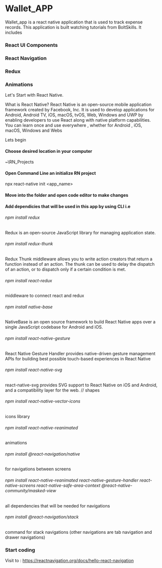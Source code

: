 # Wallet_APP
Wallet_app is a react native application that is used to track expense records. This application is built watching tutorials from BoltSkills.
It includes 
### React UI Components
### React Navigation
### Redux
### Animations

Let's Start with React Native.

What is React Native?
React Native is an open-source mobile application framework created by Facebook, Inc. It is used to develop applications for Android, Android TV, iOS, macOS, tvOS, Web, Windows and UWP by enabling developers to use React along with native platform capabilities.
You can learn once and use everywhere , whether for Android , iOS, macOS, Windows and Webs

Lets begin
#### Choose desired location in your computer
~\RN_Projects
#### Open Command Line an initialize RN project

npx react-native init <app_name>

#### Move into the folder and open code editor to make changes
#### Add dependicies that will be used in this app by using CLI i.e

###### npm install redux
Redux is an open-source JavaScript library for managing application state.
###### npm install redux-thunk
Redux Thunk middleware allows you to write action creators that return a function instead of an action. The thunk can be used to delay the dispatch of an action, or to dispatch only if a certain condition is met.
###### npm install react-redux
middleware to connect react and redux
###### npm install native-base
NativeBase is an open source framework to build React Native apps over a single JavaScript codebase for Android and iOS.
###### npm install react-native-gesture
React Native Gesture Handler provides native-driven gesture management APIs for building best possible touch-based experiences in React Native
###### npm install react-native-svg
react-native-svg provides SVG support to React Native on iOS and Android, and a compatibility layer for the web. // shapes
###### npm install react-native-vector-icons
icons library
###### npm install react-native-reanimated
animations
###### npm install @react-navigation/native
for navigations between screens 
###### npm install react-native-reanimated react-native-gesture-handler react-native-screens react-native-safe-area-context @react-native-community/masked-view
all dependencies that will be needed for navigations
###### npm install @react-navigation/stack
command for stack navigations (other navigations are tab navigation and drawer navigations)

### Start coding

Visit to : https://reactnavigation.org/docs/hello-react-navigation

